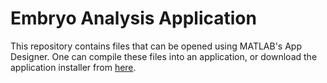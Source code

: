 # Embryo Analysis Application

This repository contains files that can be opened using MATLAB's App Designer. One can compile these files into an application, or download the application installer from [here](https://drive.google.com/file/d/1LD3cDBIbPlYZ5EVDTsal68xdpcRWVNni/view?usp=sharing).
